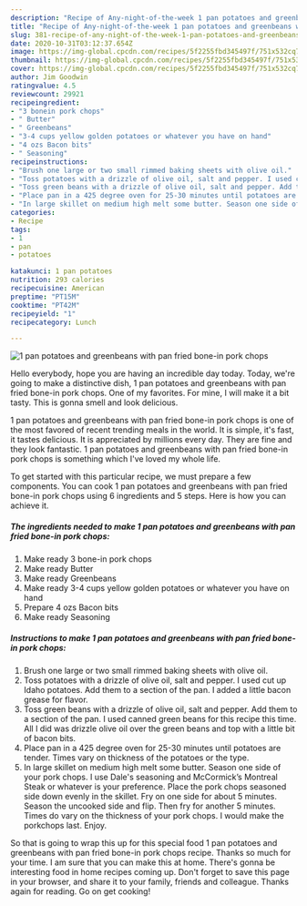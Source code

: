 ```yaml
---
description: "Recipe of Any-night-of-the-week 1 pan potatoes and greenbeans with pan fried bone-in pork chops"
title: "Recipe of Any-night-of-the-week 1 pan potatoes and greenbeans with pan fried bone-in pork chops"
slug: 381-recipe-of-any-night-of-the-week-1-pan-potatoes-and-greenbeans-with-pan-fried-bone-in-pork-chops
date: 2020-10-31T03:12:37.654Z
image: https://img-global.cpcdn.com/recipes/5f2255fbd345497f/751x532cq70/1-pan-potatoes-and-greenbeans-with-pan-fried-bone-in-pork-chops-recipe-main-photo.jpg
thumbnail: https://img-global.cpcdn.com/recipes/5f2255fbd345497f/751x532cq70/1-pan-potatoes-and-greenbeans-with-pan-fried-bone-in-pork-chops-recipe-main-photo.jpg
cover: https://img-global.cpcdn.com/recipes/5f2255fbd345497f/751x532cq70/1-pan-potatoes-and-greenbeans-with-pan-fried-bone-in-pork-chops-recipe-main-photo.jpg
author: Jim Goodwin
ratingvalue: 4.5
reviewcount: 29921
recipeingredient:
- "3 bonein pork chops"
- " Butter"
- " Greenbeans"
- "3-4 cups yellow golden potatoes or whatever you have on hand"
- "4 ozs Bacon bits"
- " Seasoning"
recipeinstructions:
- "Brush one large or two small rimmed baking sheets with olive oil."
- "Toss potatoes with a drizzle of olive oil, salt and pepper. I used cut up Idaho potatoes. Add them to a section of the pan. I added a little bacon grease for flavor."
- "Toss green beans with a drizzle of olive oil, salt and pepper. Add them to a section of the pan. I used canned green beans for this recipe this time. All I did was drizzle olive oil over the green beans and top with a little bit of bacon bits."
- "Place pan in a 425 degree oven for 25-30 minutes until potatoes are tender. Times vary on thickness of the potatoes or the type."
- "In large skillet on medium high melt some butter. Season one side of your pork chops. I use Dale&#39;s seasoning and McCormick’s Montreal Steak or whatever is your preference. Place the pork chops seasoned side down evenly in the skillet. Fry on one side for about 5 minutes. Season the uncooked side and flip. Then fry for another 5 minutes. Times do vary on the thickness of your pork chops. I would make the porkchops last. Enjoy."
categories:
- Recipe
tags:
- 1
- pan
- potatoes

katakunci: 1 pan potatoes 
nutrition: 293 calories
recipecuisine: American
preptime: "PT15M"
cooktime: "PT42M"
recipeyield: "1"
recipecategory: Lunch

---
```



![1 pan potatoes and greenbeans with pan fried bone-in pork chops](https://img-global.cpcdn.com/recipes/5f2255fbd345497f/751x532cq70/1-pan-potatoes-and-greenbeans-with-pan-fried-bone-in-pork-chops-recipe-main-photo.jpg)

Hello everybody, hope you are having an incredible day today. Today, we're going to make a distinctive dish, 1 pan potatoes and greenbeans with pan fried bone-in pork chops. One of my favorites. For mine, I will make it a bit tasty. This is gonna smell and look delicious.



1 pan potatoes and greenbeans with pan fried bone-in pork chops is one of the most favored of recent trending meals in the world. It is simple, it's fast, it tastes delicious. It is appreciated by millions every day. They are fine and they look fantastic. 1 pan potatoes and greenbeans with pan fried bone-in pork chops is something which I've loved my whole life.


To get started with this particular recipe, we must prepare a few components. You can cook 1 pan potatoes and greenbeans with pan fried bone-in pork chops using 6 ingredients and 5 steps. Here is how you can achieve it.

<!--inarticleads1-->

##### The ingredients needed to make 1 pan potatoes and greenbeans with pan fried bone-in pork chops:

1. Make ready 3 bone-in pork chops
1. Make ready  Butter
1. Make ready  Greenbeans
1. Make ready 3-4 cups yellow golden potatoes or whatever you have on hand
1. Prepare 4 ozs Bacon bits
1. Make ready  Seasoning




<!--inarticleads2-->

##### Instructions to make 1 pan potatoes and greenbeans with pan fried bone-in pork chops:

1. Brush one large or two small rimmed baking sheets with olive oil.
1. Toss potatoes with a drizzle of olive oil, salt and pepper. I used cut up Idaho potatoes. Add them to a section of the pan. I added a little bacon grease for flavor.
1. Toss green beans with a drizzle of olive oil, salt and pepper. Add them to a section of the pan. I used canned green beans for this recipe this time. All I did was drizzle olive oil over the green beans and top with a little bit of bacon bits.
1. Place pan in a 425 degree oven for 25-30 minutes until potatoes are tender. Times vary on thickness of the potatoes or the type.
1. In large skillet on medium high melt some butter. Season one side of your pork chops. I use Dale&#39;s seasoning and McCormick’s Montreal Steak or whatever is your preference. Place the pork chops seasoned side down evenly in the skillet. Fry on one side for about 5 minutes. Season the uncooked side and flip. Then fry for another 5 minutes. Times do vary on the thickness of your pork chops. I would make the porkchops last. Enjoy.




So that is going to wrap this up for this special food 1 pan potatoes and greenbeans with pan fried bone-in pork chops recipe. Thanks so much for your time. I am sure that you can make this at home. There's gonna be interesting food in home recipes coming up. Don't forget to save this page in your browser, and share it to your family, friends and colleague. Thanks again for reading. Go on get cooking!
